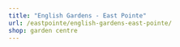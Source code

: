 ```yaml
---
title: "English Gardens - East Pointe"
url: /eastpointe/english-gardens-east-pointe/
shop: garden centre
---
```

